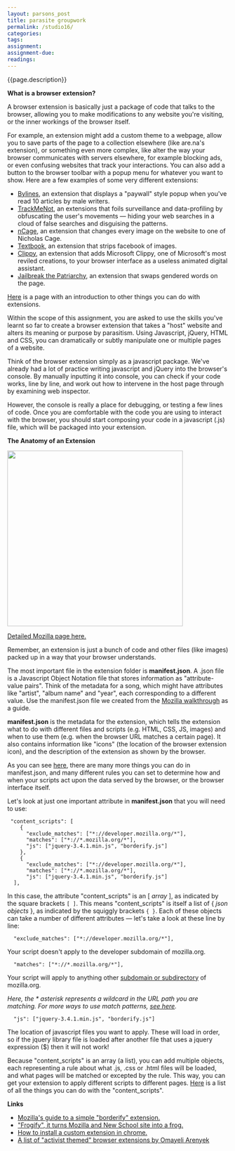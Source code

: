 ```yaml
---  
layout: parsons_post  
title: parasite groupwork 
permalink: /studio16/  
categories:   
tags:  
assignment: 
assignment-due: 
readings: 
---
```


{{page.description}}

**What is a browser extension?** 

A browser extension is basically just a package of code that talks to the browser, allowing you to make modifications to any website you're visiting, or the inner workings of the browser itself. 

For example, an extension might add a custom theme to a webpage, allow you to save parts of the page to a collection elsewhere (like are.na's extension), or something even more complex, like alter the way your browser communicates with servers elsewhere, for example blocking ads, or even confusing websites that track your interactions. You can also add a button to the browser toolbar with a popup menu for whatever you want to show. Here are a few examples of some very different extensions: 

- [Bylines](https://www.are.na/kira-simon-kennedy/bylines), an extension that displays a "paywall" style popup when you've read 10 articles by male writers.
- [TrackMeNot](http://trackmenot.io/), an extensions that foils surveillance and data-profiling by obfuscating the user's movements — hiding your web searches in a cloud of false searches and disguising the patterns.
- [nCage](https://chrome.google.com/webstore/detail/ncage/mpnfndnehgmmonhfcfdnaemdeokofgaf?hl=en), an extension that changes every image on the website to one of Nicholas Cage.
- [Textbook](https://bengrosser.com/projects/textbook/), an extension that strips facebook of images.
- [Clippy](https://chrome.google.com/webstore/detail/clippy-the-paperclip-assi/fmbcdhjmhddnnpeomknikdbboejbhdcl?hl=en-US), an extension that adds Microsoft Clippy, one of Microsoft's most reviled creations, to your browser interface as a useless animated digital assistant.
- [Jailbreak the Patriarchy](https://chrome.google.com/webstore/detail/jailbreak-the-patriarchy/fiidcfoaaciclafodoficaofidfencgd?hl=en-US), an extension that swaps gendered words on the page.

[Here](https://developer.mozilla.org/en-US/docs/Mozilla/Add-ons/WebExtensions/What_are_WebExtensions) is a page with an introduction to other things you can do with extensions.

Within the scope of this assignment, you are asked to use the skills you've learnt so far to create a browser extension that takes a "host" website and alters its meaning or purpose by parasitism. Using Javascript, jQuery, HTML and CSS, you can dramatically or subtly manipulate one or multiple pages of a website.

Think of the browser extension simply as a javascript package. We've already had a lot of practice writing javascript and jQuery into the browser's console. By manually inputting it into console, you can check if your code works, line by line, and work out how to intervene in the host page through by examining web inspector. 

However, the console is really a place for debugging, or testing a few lines of code. Once you are comfortable with the code you are using to interact with the browser, you should start composing your code in a javascript (.js) file, which will be packaged into your extension.

**The Anatomy of an Extension**

<img src="https://media.prod.mdn.mozit.cloud/attachments/2016/08/03/13669/580d39a7d9899ed648e36ba6aeee65c2/webextension-anatomy.png" style="width: 400px">

[Detailed Mozilla page here.](https://developer.mozilla.org/en-US/docs/Mozilla/Add-ons/WebExtensions/Anatomy_of_a_WebExtension)

Remember, an extension is just a bunch of code and other files (like images) packed up in a way that your browser understands. 

The most important file in the extension folder is **manifest.json**. A .json file is a Javascript Object Notation file that stores information as "attribute-value pairs". Think of the metadata for a song, which might have attributes like "artist", "album name" and "year", each corresponding to a different value. Use the manifest.json file we created from the [Mozilla walkthrough](https://developer.mozilla.org/en-US/docs/Mozilla/Add-ons/WebExtensions/Your_first_WebExtension) as a guide.

**manifest.json** is the metadata for the extension, which  tells the extension what to do with different files and scripts (e.g. HTML, CSS, JS, images) and when to use them (e.g. when the browser URL matches a certain page). It also contains information like "icons" (the location of the browser extension icon), and the description of the extension as shown by the browser. 

As you can see [here](https://developer.mozilla.org/en-US/docs/Mozilla/Add-ons/WebExtensions/manifest.json), there are many more things you can do in manifest.json, and many different rules you can set to determine how and when your scripts act upon the data served by the browser, or the browser interface itself.

Let's look at just one important attribute in **manifest.json** that you will need to use:

	 "content_scripts": [ 
	    {
	      "exclude_matches": ["*://developer.mozilla.org/*"],
	      "matches": ["*://*.mozilla.org/*"],
	      "js": ["jquery-3.4.1.min.js", "borderify.js"]
	    },
	    {
	      "exclude_matches": ["*://developer.mozilla.org/*"],
	      "matches": ["*://*.mozilla.org/*"],
	      "js": ["jquery-3.4.1.min.js", "borderify.js"]
	  ],

In this case, the attribute "content_scripts" is an [ *array* ], as indicated by the square brackets <code>[ ]</code>. This means "content_scripts" is itself a list of { *json objects* }, as indicated by the squiggly brackets <code>{ }</code>. Each of these objects can take a number of different attributes — let's take a look at these line by line:

      "exclude_matches": ["*://developer.mozilla.org/*"],

Your script doesn't apply to the developer subdomain of mozilla.org. 

      "matches": ["*://*.mozilla.org/*"],

Your script will apply to anything other [subdomain or subdirectory](https://www.hotdesign.com/marketing/best-practices-for-blogs-subdirectory-vs-subdomain/) of mozilla.org. 

*Here, the * asterisk represents a wildcard in the URL path you are matching. For more ways to use match patterns, [see here](https://developer.mozilla.org/en-US/docs/Mozilla/Add-ons/WebExtensions/match_patterns).*

      "js": ["jquery-3.4.1.min.js", "borderify.js"]

The location of javascript files you want to apply. These will load in order, so if the jquery library file is loaded after another file that uses a jquery expression ($) then it will not work!

Because "content_scripts" is an array (a list), you can add multiple objects, each representing a rule about what .js, .css or .html files will be loaded, and what pages will be matched or excepted by the rule. This way, you can get your extension to apply different scripts to different pages. [Here](https://developer.mozilla.org/en-US/docs/Mozilla/Add-ons/WebExtensions/Content_scripts) is a list of all the things you can do with the "content_scripts".

**Links**
- [Mozilla's guide to a simple "borderify" extension.](https://developer.mozilla.org/en-US/docs/Mozilla/Add-ons/WebExtensions/Your_first_WebExtension)<br>
- ["Frogify", it turns Mozilla and New School site into a frog.](https://www.dropbox.com/sh/0lakb9gyygt82aj/AADKwyhUSOEdJc052TPXbpBja?dl=0)<br>
- [How to install a custom extension in chrome.](https://webkul.com/blog/how-to-install-the-unpacked-extension-in-chrome/)<br>
- [A list of "activist themed" browser extensions by Omayeli Arenyek](https://www.are.na/omayeli-arenyeka/activist-themed-browser-extensions)<br>

